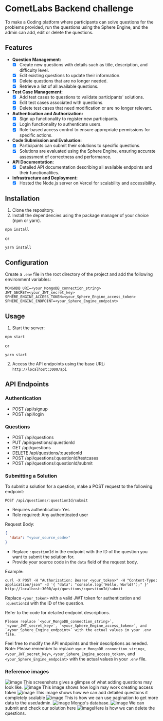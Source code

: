 # CometLabs Backend challenge

To make a Coding platform where participants can solve questions for the problems provided, run the questions using the Sphere Engine, and the admin can add, edit or delete the questions.

## Features

- **Question Management:**
  - [x] Create new questions with details such as title, description, and difficulty level.
  - [x] Edit existing questions to update their information.
  - [x] Delete questions that are no longer needed.
  - [x] Retrieve a list of all available questions.

- **Test Case Management:**
  - [x] Add test cases to questions to validate participants' solutions.
  - [x] Edit test cases associated with questions.
  - [x] Delete test cases that need modification or are no longer relevant.

- **Authentication and Authorization:**
  - [x] Sign up functionality to register new participants.
  - [x] Login functionality to authenticate users.
  - [x] Role-based access control to ensure appropriate permissions for specific actions.

- **Code Submission and Evaluation:**
  - [x] Participants can submit their solutions to specific questions.
  - [x] Solutions are evaluated using the Sphere Engine, ensuring accurate assessment of correctness and performance.

- **API Documentation:**
  - [x] Detailed API documentation describing all available endpoints and their functionalities.

- **Infrastructure and Deployment:**
  - [x] Hosted the Node.js server on Vercel for scalability and accessibility.
## Installation

1. Clone the repository.
2. Install the dependencies using the package manager of your choice (npm or yarn).

```shell
npm install
```

or

```shell
yarn install
```

## Configuration

Create a `.env` file in the root directory of the project and add the following environment variables:

```
MONGODB_URI=<your_MongoDB_connection_string>
JWT_SECRET=<your_JWT_secret_key>
SPHERE_ENGINE_ACCESS_TOKEN=<your_Sphere_Engine_access_token>
SPHERE_ENGINE_ENDPOINT=<your_Sphere_Engine_endpoint>
```

## Usage

1. Start the server:

```shell
npm start
```

or

```shell
yarn start
```

2. Access the API endpoints using the base URL: `http://localhost:3000/api`

## API Endpoints

### Authentication

- POST /api/signup
- POST /api/login

### Questions

- POST /api/questions
- PUT /api/questions/:questionId
- GET /api/questions
- DELETE /api/questions/:questionId
- POST /api/questions/:questionId/testcases
- POST /api/questions/:questionId/submit
### Submitting a Solution

To submit a solution for a question, make a POST request to the following endpoint:

```
POST /api/questions/:questionId/submit
```

- Requires authentication: Yes
- Role required: Any authenticated user

Request Body:

```json
{
  "data": "<your_source_code>"
}
```

- Replace `:questionId` in the endpoint with the ID of the question you want to submit the solution for.
- Provide your source code in the `data` field of the request body.

Example:

```shell
curl -X POST -H "Authorization: Bearer <your_token>" -H "Content-Type: application/json" -d '{ "data": "console.log('Hello, World!');" }' http://localhost:3000/api/questions/:questionId/submit
```

Replace `<your_token>` with a valid JWT token for authentication and `:questionId` with the ID of the question.


Refer to the code for detailed endpoint descriptions.

```
Please replace `<your_MongoDB_connection_string>`, `<your_JWT_secret_key>`, `<your_Sphere_Engine_access_token>`, and `<your_Sphere_Engine_endpoint>` with the actual values in your .env file.
```
Feel free to modify the API endpoints and their descriptions as needed.
Note: Please remember to replace `<your_MongoDB_connection_string>`, `<your_JWT_secret_key>`, `<your_Sphere_Engine_access_token>`, and `<your_Sphere_Engine_endpoint>` with the actual values in your `.env` file.

### Reference images 

![image](https://github.com/kaamilmirza/cometlabs-backend/assets/64482251/a379e7ec-e29f-437f-b4f1-dc4d0bc65951)
This screenshots gives a glimpse of what adding questions may look like.
![image](https://github.com/kaamilmirza/cometlabs-backend/assets/64482251/296d36f5-d34c-4760-8cc7-16cc18394fce)
This image shows how login may work creating access token
![image](https://github.com/kaamilmirza/cometlabs-backend/assets/64482251/1488d04e-4f4c-4055-b066-e3ef89b9b4c5)
This image shows how we can add detailed questions it completely scalable
![image](https://github.com/kaamilmirza/cometlabs-backend/assets/64482251/798d8a59-07c2-4a8e-8fe6-8163b92c3485)
This is how we can use pagination to get more data to the user/admin.
![image](https://github.com/kaamilmirza/cometlabs-backend/assets/64482251/fc71f02e-3449-4e19-aec5-736b6a5e3ca4)
Mongo's database.
![image](https://github.com/kaamilmirza/cometlabs-backend/assets/64482251/6da41a87-51da-484c-9859-99d950e2f675)
We can submit and check our solution here
![image](https://github.com/kaamilmirza/cometlabs-backend/assets/64482251/7e615758-69b9-4bbd-bd00-2a0f2ebb2b3c)Here is how we can delete the questions.



